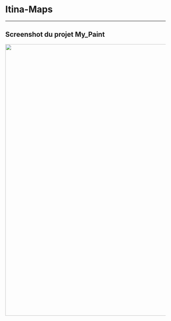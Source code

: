# Itina-Maps



<hr></hr>

## Screenshot du projet My_Paint

<p align="center">
  <img src="https://cloud.githubusercontent.com/assets/16621838/17516083/97540c12-5e3c-11e6-8c0d-e02cf033c80f.png" width="850"/>
</p>
